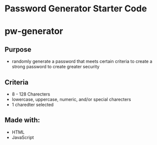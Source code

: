 # Password Generator Starter Code
# pw-generator

## Purpose 

* randomly generate a password that meets certain criteria to create a strong password to create greater security

## Criteria 

* 8 - 128 Charecters
* lowercase, uppercase, numeric, and/or special charecters
* 1 charedter selected

## Made with:

* HTML
* JavaScript